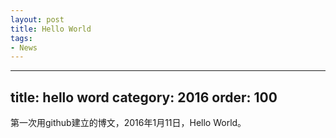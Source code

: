 ```yaml
---
layout: post
title: Hello World
tags:
- News
---
```

---
title: hello word
category: 2016
order: 100
---

第一次用github建立的博文，2016年1月11日，Hello World。



